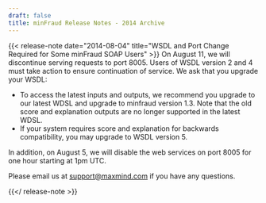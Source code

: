 ```yaml
---
draft: false
title: minFraud Release Notes - 2014 Archive
---
```


{{< release-note date="2014-08-04" title="WSDL and Port Change Required for Some minFraud SOAP Users" >}}
On August 11, we will discontinue serving requests to port 8005. Users of WSDL
version 2 and 4 must take action to ensure continuation of service. We ask
that you upgrade your WSDL:

- To access the latest inputs and outputs, we recommend you upgrade to our
  latest WDSL and upgrade to minfraud version 1.3. Note that the old score and
  explanation outputs are no longer supported in the latest WDSL.
- If your system requires score and explanation for backwards compatibility, you
  may upgrade to WSDL version 5.

In addition, on August 5, we will disable the web services on port 8005 for one
hour starting at 1pm UTC.

Please email us at support@maxmind.com if you have any questions.

{{</ release-note >}}
